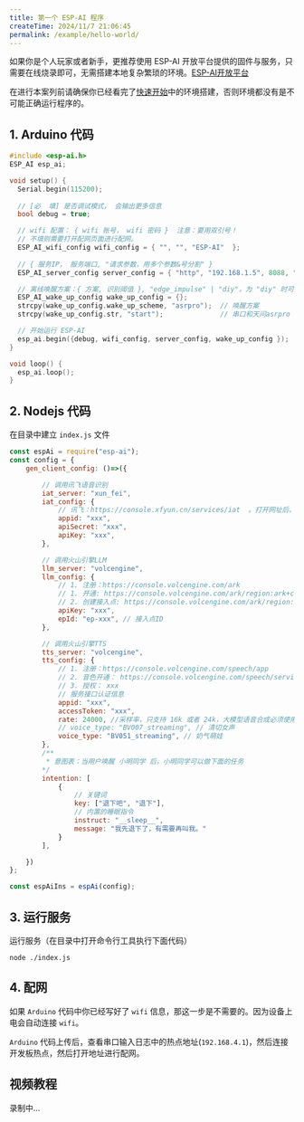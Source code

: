 ```yaml
---
title: 第一个 ESP-AI 程序
createTime: 2024/11/7 21:06:45
permalink: /example/hello-world/
---
```


如果你是个人玩家或者新手，更推荐使用 ESP-AI 开放平台提供的固件与服务，只需要在线烧录即可，无需搭建本地复杂繁琐的环境。[ESP-AI开放平台](https://dev.espai.fun/)

在进行本案列前请确保你已经看完了[快速开始](/guide/intro/)中的环境搭建，否则环境都没有是不可能正确运行程序的。
 

## 1. Arduino 代码
```c
#include <esp-ai.h>
ESP_AI esp_ai;

void setup() {
  Serial.begin(115200);
  
  // [必  填] 是否调试模式， 会输出更多信息
  bool debug = true;

  // wifi 配置： { wifi 账号， wifi 密码 }  注意：要用双引号！ 
  // 不填则需要打开配网页面进行配网。
  ESP_AI_wifi_config wifi_config = { "", "", "ESP-AI"  };
   
  // { 服务IP， 服务端口, "请求参数，用多个参数&号分割" }
  ESP_AI_server_config server_config = { "http", "192.168.1.5", 8088, "api-key=your_api_key&p2=test" };

  // 离线唤醒方案：{ 方案, 识别阈值 }, "edge_impulse" | "diy"，为 "diy" 时可调用 esp_ai.wakeUp() 方法进行唤醒 
  ESP_AI_wake_up_config wake_up_config = {};
  strcpy(wake_up_config.wake_up_scheme, "asrpro");  // 唤醒方案
  strcpy(wake_up_config.str, "start");              // 串口和天问asrpro 唤醒时需要配置的字符串，也就是从另一个开发版发送来的字符串

  // 开始运行 ESP-AI 
  esp_ai.begin({debug, wifi_config, server_config, wake_up_config });
}

void loop() {
  esp_ai.loop(); 
}
```
 
## 2. Nodejs 代码

在目录中建立 `index.js` 文件

```js 
const espAi = require("esp-ai"); 
const config = { 
    gen_client_config: ()=>({

        // 调用讯飞语音识别
        iat_server: "xun_fei",
        iat_config: {
            // 讯飞：https://console.xfyun.cn/services/iat  。打开网址后，右上角三个字段复制进来即可。
            appid: "xxx",
            apiSecret: "xxx",
            apiKey: "xxx",  
        },

        // 调用火山引擎LLM
        llm_server: "volcengine",
        llm_config: {
            // 1. 注册：https://console.volcengine.com/ark
            // 1. 开通: https://console.volcengine.com/ark/region:ark+cn-beijing/openManagement?LLM=%7B%7D&tab=LLM
            // 2. 创建接入点: https://console.volcengine.com/ark/region:ark+cn-beijing/endpoint
            apiKey: "xxx",
            epId: "ep-xxx", // 接入点ID 
        },

        // 调用火山引擎TTS
        tts_server: "volcengine",
        tts_config: {
            // 1. 注册：https://console.volcengine.com/speech/app
            // 2. 音色开通： https://console.volcengine.com/speech/service/8?AppID=6359932705
            // 3. 授权： xxx
            // 服务接口认证信息
            appid: "xxx",
            accessToken: "xxx",
            rate: 24000, //采样率，只支持 16k 或者 24k，大模型语音合成必须使用 24k
            // voice_type: "BV007_streaming", // 清切女声
            voice_type: "BV051_streaming", // 奶气萌娃
        },
        /**
         * 意图表：当用户唤醒 小明同学 后，小明同学可以做下面的任务
        */
        intention: [ 
            {
                // 关键词
                key: ["退下吧", "退下"],
                // 内置的睡眠指令
                instruct: "__sleep__",
                message: "我先退下了，有需要再叫我。"
            }
        ],

    })
};

const espAiIns = espAi(config);

```
## 3. 运行服务
运行服务（在目录中打开命令行工具执行下面代码）
```
node ./index.js
```


## 4. 配网

如果 `Arduino` 代码中你已经写好了 `wifi` 信息，那这一步是不需要的。因为设备上电会自动连接 `wifi`。

`Arduino` 代码上传后，查看串口输入日志中的热点地址(`192.168.4.1`)，然后连接开发板热点，然后打开地址进行配网。

 



## 视频教程

录制中...
<!-- @[bilibili](BV1EZ42187Hg) -->
